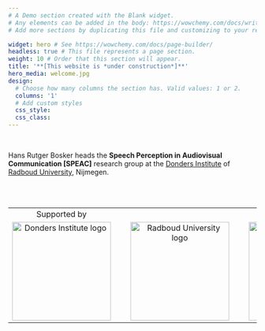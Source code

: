 ```yaml
---
# A Demo section created with the Blank widget.
# Any elements can be added in the body: https://wowchemy.com/docs/writing-markdown-latex/
# Add more sections by duplicating this file and customizing to your requirements.

widget: hero # See https://wowchemy.com/docs/page-builder/
headless: true # This file represents a page section.
weight: 10 # Order that this section will appear.
title: '**[This website is *under construction*]**'
hero_media: welcome.jpg
design:
  # Choose how many columns the section has. Valid values: 1 or 2.
  columns: '1'
  # Add custom styles
  css_style:
  css_class:
---
```


<br>

Hans Rutger Bosker heads the **Speech Perception in Audiovisual Communication [SPEAC]** research group at the [Donders Institute](https://www.ru.nl/donders/) of [Radboud University](https://www.ru.nl), Nijmegen.

<br />
<br />

|       |       |       |       |       |
|:-----:|:-----:|:-----:|:-----:|:-----:|
|Supported by|       |       |       |       |
<a href="https://www.ru.nl/donders"><img src="https://www.dcc.ru.nl/babybrain/wp-content/uploads/2021/10/DONDERS_LOGO_RGB_large-1024x340.jpg" alt="Donders Institute logo" width="200"/></a>|<pre>   </pre>|<a href="https://www.ru.nl/"><img src="https://www.ru.nl/views/ru-baseline/images/logos/ru_nl.svg" alt="Radboud University logo" width="200"/></a>|<pre>   </pre>|<a href="https://erc.europa.eu/"><img src="https://erc.europa.eu/sites/default/files/LOGO_ERC-FLAG_EU_.jpg" alt="European Research Counsil logo" width="200"/></a>
